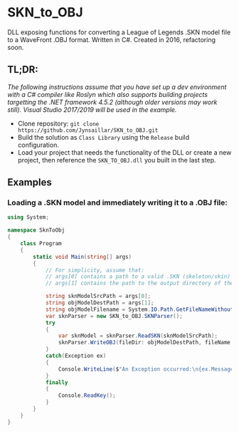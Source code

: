 # SKN_to_OBJ
DLL exposing functions for converting a League of Legends .SKN model file to a WaveFront .OBJ format. Written in C#. Created in 2016, refactoring soon.

## TL;DR:
*The following instructions assume that you have set up a dev environment with a C# compiler like Roslyn
which also supports building projects targetting the .NET framework 4.5.2 (although older versions may work still).
Visual Studio 2017/2019 will be used in the example.*

* Clone repository: `git clone https://github.com/Jynsaillar/SKN_to_OBJ.git`
* Build the solution as `Class Library` using the `Release` build configuration.
* Load your project that needs the functionality of the DLL or create a new project, then reference the `SKN_TO_OBJ.dll` you built in the last step.

## Examples

### Loading a .SKN model and immediately writing it to a .OBJ file:

```cs
using System;

namespace SknToObj
{
    class Program
    {
        static void Main(string[] args)
        {
            // For simplicity, assume that:
            // args[0] contains a path to a valid .SKN (skeleton/skin) model file,
            // args[1] contains the path to the output directory of the .OBJ model file.

            string sknModelSrcPath = args[0];
            string objModelDestPath = args[1];
            string objModelFilename = System.IO.Path.GetFileNameWithoutExtension(sknModelSrcPath);
            var sknParser = new SKN_to_OBJ.SKNParser();
            try
            {
                var sknModel = sknParser.ReadSKN(sknModelSrcPath);
                sknParser.WriteOBJ(fileDir: objModelDestPath, fileName: objModelFilename, sourceSkin: sknModel);
            }
            catch(Exception ex)
            {
                Console.WriteLine($"An Exception occurred:\n{ex.Message})");
            }
            finally
            {
                Console.ReadKey();
            }
        }
    }
}

```
